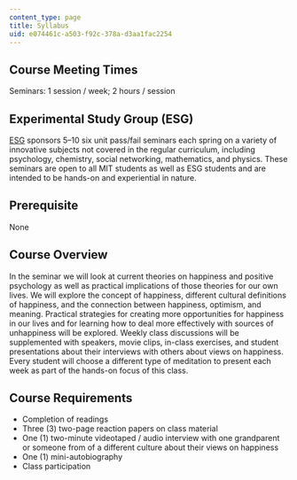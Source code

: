 ```yaml
---
content_type: page
title: Syllabus
uid: e074461c-a503-f92c-378a-d3aa1fac2254
---
```


Course Meeting Times
--------------------

Seminars: 1 session / week; 2 hours / session

Experimental Study Group (ESG)
------------------------------

[ESG](http://esg.mit.edu/) sponsors 5–10 six unit pass/fail seminars each spring on a variety of innovative subjects not covered in the regular curriculum, including psychology, chemistry, social networking, mathematics, and physics. These seminars are open to all MIT students as well as ESG students and are intended to be hands-on and experiential in nature.

Prerequisite
------------

None

Course Overview
---------------

In the seminar we will look at current theories on happiness and positive psychology as well as practical implications of those theories for our own lives. We will explore the concept of happiness, different cultural definitions of happiness, and the connection between happiness, optimism, and meaning. Practical strategies for creating more opportunities for happiness in our lives and for learning how to deal more effectively with sources of unhappiness will be explored. Weekly class discussions will be supplemented with speakers, movie clips, in-class exercises, and student presentations about their interviews with others about views on happiness. Every student will choose a different type of meditation to present each week as part of the hands-on focus of this class.

Course Requirements
-------------------

*   Completion of readings
*   Three (3) two-page reaction papers on class material
*   One (1) two-minute videotaped / audio interview with one grandparent or someone from of a different culture about their views on happiness
*   One (1) mini-autobiography
*   Class participation